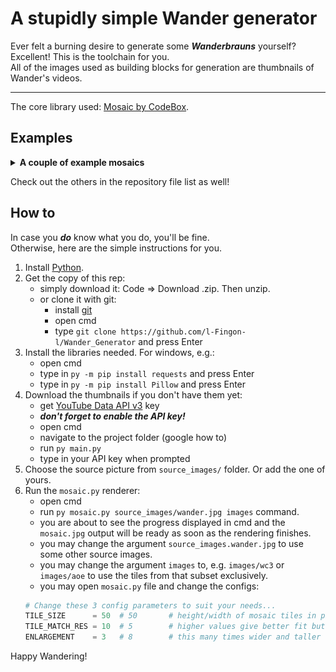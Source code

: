 # A stupidly simple Wander generator
Ever felt a burning desire to generate some ***Wanderbrauns*** yourself? Excellent! This is the toolchain for you.  
All of the images used as building blocks for generation are thumbnails of Wander's videos.

---
The core library used: [Mosaic by CodeBox](https://github.com/codebox/mosaic).

## Examples
<details>
<summary><b>A couple of example mosaics</b></summary>
    
![wander_young](generated_images/wander_young.jpg)

---
<details>
<summary>High-Quality Wander-Young </summary>

![wander_young_hq](generated_images/wander_young_hq.jpg)
</details>

---
<details>
<summary>Wander-Acolyte. Or just an orthodoxal icon, idk</summary>

![wander_acolyte](generated_images/wander_acolyte.jpg)
</details>

---
<details>
<summary>Just Wander</summary>

![wander](generated_images/wander.jpg)
</details>

---
</details>

Check out the others in the repository file list as well!
## How to
In case you ***do*** know what you do, you'll be fine.  
Otherwise, here are the simple instructions for you.

1. Install [Python](https://www.python.org/downloads/windows/). 
2. Get the copy of this rep:
    - simply download it: Code => Download .zip. Then unzip.
    - or clone it with git:
        - install [git](https://git-scm.com/) 
        - open cmd
        - type `git clone https://github.com/l-Fingon-l/Wander_Generator` and press Enter
3. Install the libraries needed. For windows, e.g.:
    - open cmd
    - type in `py -m pip install requests` and press Enter
    - type in `py -m pip install Pillow` and press Enter
4. Download the thumbnails if you don't have them yet:
    - get [YouTube Data API v3](https://developers.google.com/youtube/v3/docs) key
    - ***don't forget to enable the API key!***
    - open cmd
    - navigate to the project folder (google how to)
    - run `py main.py`
    - type in your API key when prompted
5. Choose the source picture from `source_images/` folder. Or add the one of yours.
6. Run the `mosaic.py` renderer:
    - open cmd
    - run `py mosaic.py source_images/wander.jpg images` command.
    - you are about to see the progress displayed in cmd and the `mosaic.jpg` output will be ready as soon as the rendering finishes.
    - you may change the argument `source_images.wander.jpg` to use some other source images.
    - you may change the argument `images` to, e.g. `images/wc3` or `images/aoe` to use the tiles from that subset exclusively.
    - you may open `mosaic.py` file and change the configs: 
    ```py
    # Change these 3 config parameters to suit your needs...
    TILE_SIZE      = 50  # 50		# height/width of mosaic tiles in pixels
    TILE_MATCH_RES = 10  # 5		# higher values give better fit but require more processing
    ENLARGEMENT    = 3   # 8		# this many times wider and taller than the original
    ```

Happy Wandering!
